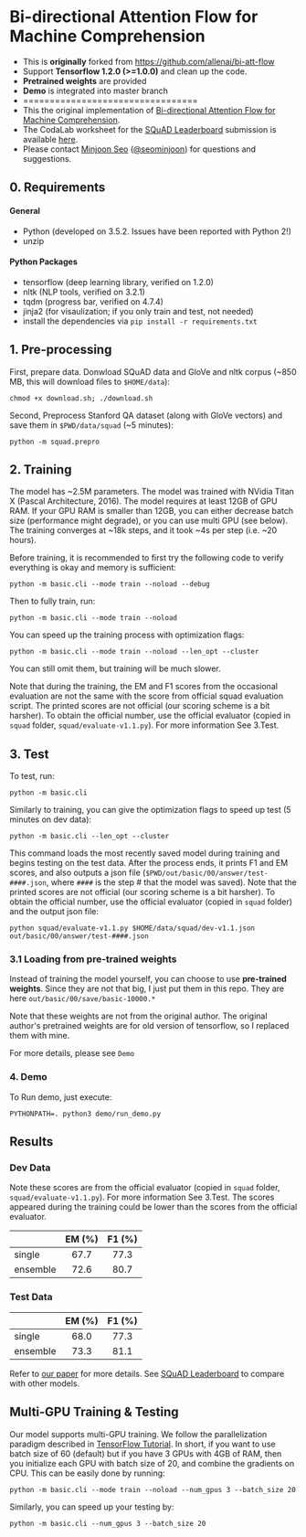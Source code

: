 # Bi-directional Attention Flow for Machine Comprehension
 
- This is **originally** forked from https://github.com/allenai/bi-att-flow
- Support **Tensorflow 1.2.0 (>=1.0.0)** and clean up the code.
- **Pretrained weights** are provided
- **Demo** is integrated into master branch
- =================================
- This the original implementation of [Bi-directional Attention Flow for Machine Comprehension][paper].
- The CodaLab worksheet for the [SQuAD Leaderboard][squad] submission is available [here][worksheet].
- Please contact [Minjoon Seo][minjoon] ([@seominjoon][minjoon-github]) for questions and suggestions.

## 0. Requirements
#### General
- Python (developed on 3.5.2. Issues have been reported with Python 2!)
- unzip

#### Python Packages
- tensorflow (deep learning library, verified on 1.2.0)
- nltk (NLP tools, verified on 3.2.1)
- tqdm (progress bar, verified on 4.7.4)
- jinja2 (for visaulization; if you only train and test, not needed)
- install the dependencies via `pip install -r requirements.txt`

## 1. Pre-processing
First, prepare data. Donwload SQuAD data and GloVe and nltk corpus
(~850 MB, this will download files to `$HOME/data`):
```
chmod +x download.sh; ./download.sh
```

Second, Preprocess Stanford QA dataset (along with GloVe vectors) and save them in `$PWD/data/squad` (~5 minutes):
```
python -m squad.prepro
```

## 2. Training
The model has ~2.5M parameters.
The model was trained with NVidia Titan X (Pascal Architecture, 2016).
The model requires at least 12GB of GPU RAM.
If your GPU RAM is smaller than 12GB, you can either decrease batch size (performance might degrade),
or you can use multi GPU (see below).
The training converges at ~18k steps, and it took ~4s per step (i.e. ~20 hours).

Before training, it is recommended to first try the following code to verify everything is okay and memory is sufficient:
```
python -m basic.cli --mode train --noload --debug
```

Then to fully train, run:
```
python -m basic.cli --mode train --noload
```

You can speed up the training process with optimization flags:
```
python -m basic.cli --mode train --noload --len_opt --cluster
```
You can still omit them, but training will be much slower.

Note that during the training, the EM and F1 scores from the occasional evaluation are not the same with the score from official squad evaluation script. 
The printed scores are not official (our scoring scheme is a bit harsher).
To obtain the official number, use the official evaluator (copied in `squad` folder, `squad/evaluate-v1.1.py`). For more information See 3.Test.


## 3. Test
To test, run:
```
python -m basic.cli
```

Similarly to training, you can give the optimization flags to speed up test (5 minutes on dev data):
```
python -m basic.cli --len_opt --cluster
```

This command loads the most recently saved model during training and begins testing on the test data.
After the process ends, it prints F1 and EM scores, and also outputs a json file (`$PWD/out/basic/00/answer/test-####.json`,
where `####` is the step # that the model was saved).
Note that the printed scores are not official (our scoring scheme is a bit harsher).
To obtain the official number, use the official evaluator (copied in `squad` folder) and the output json file:

```
python squad/evaluate-v1.1.py $HOME/data/squad/dev-v1.1.json out/basic/00/answer/test-####.json
```

### 3.1 Loading from pre-trained weights

Instead of training the model yourself, you can choose to use **pre-trained weights**. Since they are not that big, I just put them in this repo. They are here `out/basic/00/save/basic-10000.*`

Note that these weights are not from the original author. The original author's pretrained weights are for old version of tensorflow, so I replaced them with mine.

For more details, please see `Demo`

### 4. Demo
To Run demo, just execute:
```
PYTHONPATH=. python3 demo/run_demo.py
```

## Results

### Dev Data

Note these scores are from the official evaluator (copied in `squad` folder, `squad/evaluate-v1.1.py`). For more information See 3.Test.
The scores appeared during the training could be lower than the scores from the official evaluator. 

|          | EM (%) | F1 (%) |
| -------- |:------:|:------:|
| single   | 67.7   | 77.3   |
| ensemble | 72.6   | 80.7   |

### Test Data

|          | EM (%) | F1 (%) |
| -------- |:------:|:------:|
| single   | 68.0   | 77.3   |
| ensemble | 73.3   | 81.1   |

Refer to [our paper][paper] for more details.
See [SQuAD Leaderboard][squad] to compare with other models.


<!--
## Using Pre-trained Model

If you would like to use pre-trained model, it's very easy! 
You can download the model weights [here][save] (make sure that its commit id matches the source code's).
Extract them and put them in `$PWD/out/basic/00/save` directory, with names unchanged.
Then do the testing again, but you need to specify the step # that you are loading from:
```
python -m basic.cli --mode test --batch_size 8 --eval_num_batches 0 --load_step ####
```
-->


## Multi-GPU Training & Testing
Our model supports multi-GPU training.
We follow the parallelization paradigm described in [TensorFlow Tutorial][multi-gpu].
In short, if you want to use batch size of 60 (default) but if you have 3 GPUs with 4GB of RAM,
then you initialize each GPU with batch size of 20, and combine the gradients on CPU.
This can be easily done by running:
```
python -m basic.cli --mode train --noload --num_gpus 3 --batch_size 20
```

Similarly, you can speed up your testing by:
```
python -m basic.cli --num_gpus 3 --batch_size 20 
``` 

[multi-gpu]: https://www.tensorflow.org/versions/r0.11/tutorials/deep_cnn/index.html#training-a-model-using-multiple-gpu-cards
[squad]: http://stanford-qa.com
[paper]: https://arxiv.org/abs/1611.01603
[worksheet]: https://worksheets.codalab.org/worksheets/0x37a9b8c44f6845c28866267ef941c89d/
[minjoon]: https://seominjoon.github.io
[minjoon-github]: https://github.com/seominjoon
[dev]: https://github.com/allenai/bi-att-flow/tree/dev
